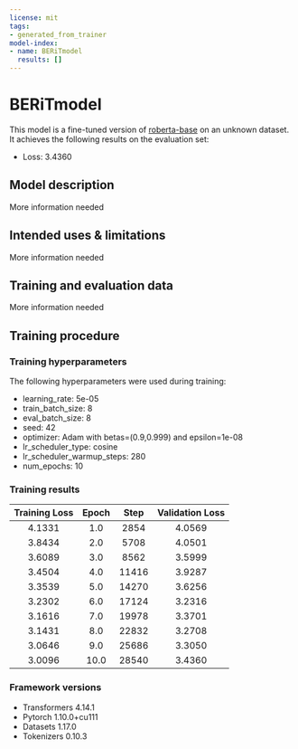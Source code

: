```yaml
---
license: mit
tags:
- generated_from_trainer
model-index:
- name: BERiTmodel
  results: []
---
```


<!-- This model card has been generated automatically according to the information the Trainer had access to. You
should probably proofread and complete it, then remove this comment. -->

# BERiTmodel

This model is a fine-tuned version of [roberta-base](https://huggingface.co/roberta-base) on an unknown dataset.
It achieves the following results on the evaluation set:
- Loss: 3.4360

## Model description

More information needed

## Intended uses & limitations

More information needed

## Training and evaluation data

More information needed

## Training procedure

### Training hyperparameters

The following hyperparameters were used during training:
- learning_rate: 5e-05
- train_batch_size: 8
- eval_batch_size: 8
- seed: 42
- optimizer: Adam with betas=(0.9,0.999) and epsilon=1e-08
- lr_scheduler_type: cosine
- lr_scheduler_warmup_steps: 280
- num_epochs: 10

### Training results

| Training Loss | Epoch | Step  | Validation Loss |
|:-------------:|:-----:|:-----:|:---------------:|
| 4.1331        | 1.0   | 2854  | 4.0569          |
| 3.8434        | 2.0   | 5708  | 4.0501          |
| 3.6089        | 3.0   | 8562  | 3.5999          |
| 3.4504        | 4.0   | 11416 | 3.9287          |
| 3.3539        | 5.0   | 14270 | 3.6256          |
| 3.2302        | 6.0   | 17124 | 3.2316          |
| 3.1616        | 7.0   | 19978 | 3.3701          |
| 3.1431        | 8.0   | 22832 | 3.2708          |
| 3.0646        | 9.0   | 25686 | 3.3050          |
| 3.0096        | 10.0  | 28540 | 3.4360          |


### Framework versions

- Transformers 4.14.1
- Pytorch 1.10.0+cu111
- Datasets 1.17.0
- Tokenizers 0.10.3
